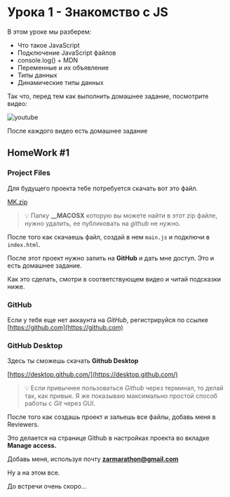 # Урока 1 - Знакомство с JS

В этом уроке мы разберем:
- Что такое JavaScript
- Подключение JavaScript файлов
- console.log() + MDN
- Переменные и их объявление
- Типы данных
- Динамические типы данных

Так что, перед тем как выполнить домашнее задание, посмотрите видео:

![youtube](https://youtu.be/lz06MET6sl0)

После каждого видео есть домашнее задание

## HomeWork #1

### Project Files

Для будущего проекта тебе потребуется скачать вот это файл.

[MK.zip](https://it-course.online/static/MK.zip)

> 💡 Папку **__MACOSX** которую вы можете найти в этот zip файле, нужно удалить, ее публиковать на *github* не нужно.

После того как скачаешь файл, создай в нем `main.js` и подключи в `index.html`.

После этот проект нужно залить на **GitHub** и дать мне доступ. Это и есть домашнее задание.

Как это сделать, смотри в соответствующем видео и читай подсказки ниже.

### GitHub

Если у тебя еще нет аккаунта на *GitHub*, регистрируйся по ссылке [https://github.com](https://github.com)

### GitHub Desktop

Здесь ты сможешь скачать **Github Desktop**

[https://desktop.github.com/](https://desktop.github.com/)

>💡 Если привычнее пользоваться *Github* через терминал, то делай так, как привык. Я же показываю максимально простой способ работы с *Git* через GUI.

После того как создашь проект и зальешь все файлы, добавь меня в Reviewers.

Это делается на странице Github в настройках проекта во вкладке **Manage access.**

Добавь меня, используя почту **zarmarathon@gmail.com**

Ну а на этом все.

До встречи очень скоро...
